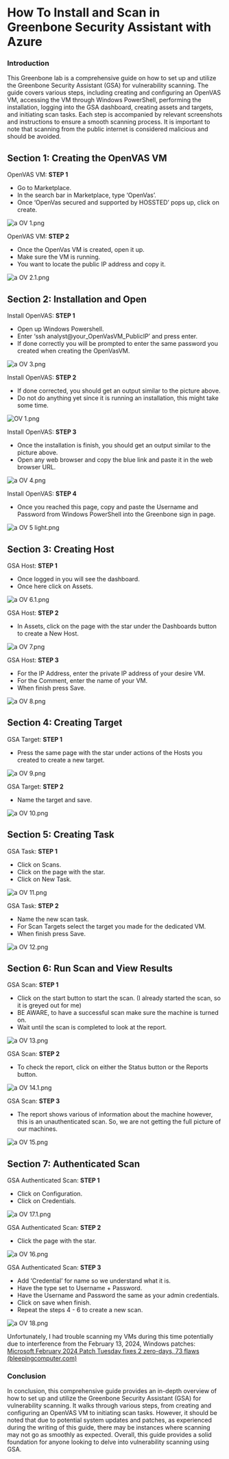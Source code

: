 # How To Install and Scan in Greenbone Security Assistant with Azure

### Introduction

This Greenbone lab is a comprehensive guide on how to set up and utilize the Greenbone Security Assistant (GSA) for vulnerability scanning. The guide covers various steps, including creating and configuring an OpenVAS VM, accessing the VM through Windows PowerShell, performing the installation, logging into the GSA dashboard, creating assets and targets, and initiating scan tasks. Each step is accompanied by relevant screenshots and instructions to ensure a smooth scanning process. It is important to note that scanning from the public internet is considered malicious and should be avoided.

## Section 1: Creating the OpenVAS VM

OpenVAS VM: **STEP 1**

- Go to Marketplace.
- In the search bar in Marketplace, type ‘OpenVas’.
- Once ‘OpenVas secured and supported by HOSSTED’ pops up, click on create.

![a OV 1.png](How%20To%20Install%20and%20Scan%20in%20Greenbone%20Security%20Assi%205a55124c91eb456a89e92c5c4b4a5330/a_OV_1.png)

OpenVAS VM: **STEP 2**

- Once the OpenVas VM is created, open it up.
- Make sure the VM is running.
- You want to locate the public IP address and copy it.

![a OV 2.1.png](How%20To%20Install%20and%20Scan%20in%20Greenbone%20Security%20Assi%205a55124c91eb456a89e92c5c4b4a5330/a_OV_2.1.png)

## Section 2: Installation and Open

Install OpenVAS: **STEP 1**

- Open up Windows Powershell.
- Enter ‘ssh analyst@your_OpenVasVM_PublicIP’ and press enter.
- If done correctly you will be prompted to enter the same password you created when creating the OpenVasVM.

![a OV 3.png](How%20To%20Install%20and%20Scan%20in%20Greenbone%20Security%20Assi%205a55124c91eb456a89e92c5c4b4a5330/a_OV_3.png)

Install OpenVAS: **STEP 2**

- If done corrected, you should get an output similar to the picture above.
- Do not do anything yet since it is running an installation, this might take some time.

![OV 1.png](How%20To%20Install%20and%20Scan%20in%20Greenbone%20Security%20Assi%205a55124c91eb456a89e92c5c4b4a5330/OV_1.png)

Install OpenVAS: **STEP 3**

- Once the installation is finish, you should get an output similar to the picture above.
- Open any web browser and copy the blue link and paste it in the web browser URL.

![a OV 4.png](How%20To%20Install%20and%20Scan%20in%20Greenbone%20Security%20Assi%205a55124c91eb456a89e92c5c4b4a5330/a_OV_4.png)

Install OpenVAS: **STEP 4**

- Once you reached this page, copy and paste the Username and Password from Windows PowerShell into the Greenbone sign in page.

![a OV 5 light.png](How%20To%20Install%20and%20Scan%20in%20Greenbone%20Security%20Assi%205a55124c91eb456a89e92c5c4b4a5330/a_OV_5_light.png)

## Section 3: Creating Host

GSA Host: **STEP 1**

- Once logged in you will see the dashboard.
- Once here click on Assets.

![a OV 6.1.png](How%20To%20Install%20and%20Scan%20in%20Greenbone%20Security%20Assi%205a55124c91eb456a89e92c5c4b4a5330/a_OV_6.1.png)

GSA Host: **STEP 2**

- In Assets, click on the page with the star under the Dashboards button to create a New Host.

![a OV 7.png](How%20To%20Install%20and%20Scan%20in%20Greenbone%20Security%20Assi%205a55124c91eb456a89e92c5c4b4a5330/a_OV_7.png)

GSA Host: **STEP 3**

- For the IP Address, enter the private IP address of your desire VM.
- For the Comment, enter the name of your VM.
- When finish press Save.

![a OV 8.png](How%20To%20Install%20and%20Scan%20in%20Greenbone%20Security%20Assi%205a55124c91eb456a89e92c5c4b4a5330/a_OV_8.png)

## Section 4: Creating Target

GSA Target: **STEP 1**

- Press the same page with the star under actions of the Hosts you created to create a new target.

![a OV 9.png](How%20To%20Install%20and%20Scan%20in%20Greenbone%20Security%20Assi%205a55124c91eb456a89e92c5c4b4a5330/a_OV_9.png)

GSA Target: **STEP 2**

- Name the target and save.

![a OV 10.png](How%20To%20Install%20and%20Scan%20in%20Greenbone%20Security%20Assi%205a55124c91eb456a89e92c5c4b4a5330/a_OV_10.png)

## Section 5: Creating Task

GSA Task: **STEP 1**

- Click on Scans.
- Click on the page with the star.
- Click on New Task.

![a OV 11.png](How%20To%20Install%20and%20Scan%20in%20Greenbone%20Security%20Assi%205a55124c91eb456a89e92c5c4b4a5330/a_OV_11.png)

GSA Task: **STEP 2**

- Name the new scan task.
- For Scan Targets select the target you made for the dedicated VM.
- When finish press Save.

![a OV 12.png](How%20To%20Install%20and%20Scan%20in%20Greenbone%20Security%20Assi%205a55124c91eb456a89e92c5c4b4a5330/a_OV_12.png)

## Section 6: Run Scan and View Results

GSA Scan: **STEP 1**

- Click on the start button to start the scan. (I already started the scan, so it is greyed out for me)
- BE AWARE, to have a successful scan make sure the machine is turned on.
- Wait until the scan is completed to look at the report.

![a OV 13.png](How%20To%20Install%20and%20Scan%20in%20Greenbone%20Security%20Assi%205a55124c91eb456a89e92c5c4b4a5330/a_OV_13.png)

GSA Scan: **STEP 2**

- To check the report, click on either the Status button or the Reports button.

![a OV 14.1.png](How%20To%20Install%20and%20Scan%20in%20Greenbone%20Security%20Assi%205a55124c91eb456a89e92c5c4b4a5330/a_OV_14.1.png)

GSA Scan: **STEP 3**

- The report shows various of information about the machine however, this is an unauthenticated scan. So, we are not getting the full picture of our machines.

![a OV 15.png](How%20To%20Install%20and%20Scan%20in%20Greenbone%20Security%20Assi%205a55124c91eb456a89e92c5c4b4a5330/a_OV_15.png)

## Section 7: Authenticated Scan

GSA Authenticated Scan: **STEP 1**

- Click on Configuration.
- Click on Credentials.

![a OV 17.1.png](How%20To%20Install%20and%20Scan%20in%20Greenbone%20Security%20Assi%205a55124c91eb456a89e92c5c4b4a5330/a_OV_17.1.png)

GSA Authenticated Scan: **STEP 2**

- Click the page with the star.

![a OV 16.png](How%20To%20Install%20and%20Scan%20in%20Greenbone%20Security%20Assi%205a55124c91eb456a89e92c5c4b4a5330/a_OV_16.png)

GSA Authenticated Scan: **STEP 3**

- Add ‘Credential’ for name so we understand what it is.
- Have the type set to Username + Password.
- Have the Username and Password the same as your admin credentials.
- Click on save when finish.
- Repeat the steps 4 - 6 to create a new scan.

![a OV 18.png](How%20To%20Install%20and%20Scan%20in%20Greenbone%20Security%20Assi%205a55124c91eb456a89e92c5c4b4a5330/a_OV_18.png)

Unfortunately, I had trouble scanning my VMs during this time potentially due to interference from the February 13, 2024, Windows patches: [Microsoft February 2024 Patch Tuesday fixes 2 zero-days, 73 flaws (bleepingcomputer.com)](https://www.bleepingcomputer.com/news/microsoft/microsoft-february-2024-patch-tuesday-fixes-2-zero-days-73-flaws/)

### Conclusion

In conclusion, this comprehensive guide provides an in-depth overview of how to set up and utilize the Greenbone Security Assistant (GSA) for vulnerability scanning. It walks through various steps, from creating and configuring an OpenVAS VM to initiating scan tasks. However, it should be noted that due to potential system updates and patches, as experienced during the writing of this guide, there may be instances where scanning may not go as smoothly as expected. Overall, this guide provides a solid foundation for anyone looking to delve into vulnerability scanning using GSA.